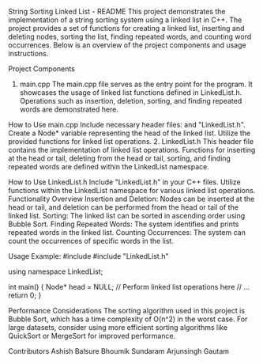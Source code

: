 String Sorting Linked List - README
This project demonstrates the implementation of a string sorting system using a linked list in C++. The project provides a set of functions for creating a linked list, inserting and deleting nodes, sorting the list, finding repeated words, and counting word occurrences. Below is an overview of the project components and usage instructions.

Project Components

1. main.cpp
   The main.cpp file serves as the entry point for the program. It showcases the usage of linked list functions defined in LinkedList.h. Operations such as insertion, deletion, sorting, and finding repeated words are demonstrated here.

How to Use main.cpp
Include necessary header files: <iostream> and "LinkedList.h".
Create a Node\* variable representing the head of the linked list.
Utilize the provided functions for linked list operations. 2. LinkedList.h
This header file contains the implementation of linked list operations. Functions for inserting at the head or tail, deleting from the head or tail, sorting, and finding repeated words are defined within the LinkedList namespace.

How to Use LinkedList.h
Include "LinkedList.h" in your C++ files.
Utilize functions within the LinkedList namespace for various linked list operations.
Functionality Overview
Insertion and Deletion: Nodes can be inserted at the head or tail, and deletion can be performed from the head or tail of the linked list.
Sorting: The linked list can be sorted in ascending order using Bubble Sort.
Finding Repeated Words: The system identifies and prints repeated words in the linked list.
Counting Occurrences: The system can count the occurrences of specific words in the list.

Usage Example:
#include <iostream>
#include "LinkedList.h"

using namespace LinkedList;

int main() {
Node\* head = NULL;
// Perform linked list operations here
// ...
return 0;
}

Performance Considerations
The sorting algorithm used in this project is Bubble Sort, which has a time complexity of O(n^2) in the worst case. For large datasets, consider using more efficient sorting algorithms like QuickSort or MergeSort for improved performance.

Contributors
Ashish Balsure
Bhoumik Sundaram
Arjunsingh Gautam
